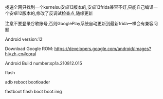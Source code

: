 找遍全网只找到一个kernelsu安卓13版本的,安卓13frida兼容不好,只能自己编译一个安卓12版本的,修改了反调试检查点,随缘更新

注意不要登录谷歌账号,否则GooglePlay系统自动更新到最新frida一样会有兼容问题

Android version:12 

Download Google ROM: https://developers.google.com/android/images?hl=zh-cn#coral

Android Build number:sp1a.210812.015

flash 

adb reboot bootloader

fastboot flash boot boot.img
